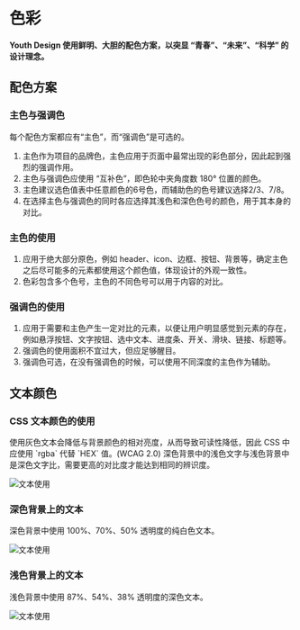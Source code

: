 # 色彩

**Youth Design 使用鲜明、大胆的配色方案，以突显 “青春”、“未来”、“科学” 的设计理念。**

## 配色方案

### 主色与强调色
每个配色方案都应有“主色”，而“强调色”是可选的。
1. 主色作为项目的品牌色，主色应用于页面中最常出现的彩色部分，因此起到强烈的强调作用。
2. 主色与强调色应使用 “互补色”，即色轮中夹角度数 180° 位置的颜色。
3. 主色建议选色值表中任意颜色的6号色，而辅助色的色号建议选择2/3、7/8。
4. 在选择主色与强调色的同时各应选择其浅色和深色色号的颜色，用于其本身的对比。

### 主色的使用
1. 应用于绝大部分原色，例如 header、icon、边框、按钮、背景等，确定主色之后尽可能多的元素都使用这个颜色值，体现设计的外观一致性。
2. 色彩包含多个色号，主色的不同色号可以用于内容的对比。

### 强调色的使用
1. 应用于需要和主色产生一定对比的元素，以便让用户明显感觉到元素的存在，例如悬浮按钮、文字按钮、选中文本、进度条、开关、滑块、链接、标题等。
2. 强调色的使用面积不宜过大，但应足够醒目。
3. 强调色可选，在没有强调色的时候，可以使用不同深度的主色作为辅助。

## 文本颜色

### CSS 文本颜色的使用
<div class="imgblock">
    <div class="sm">
        <p class="mult-text">使用灰色文本会降低与背景颜色的相对亮度，从而导致可读性降低，因此 CSS 中应使用 `rgba` 代替 `HEX` 值。(WCAG 2.0)
        深色背景中的浅色文字与浅色背景中是深色文字比，需要更高的对比度才能达到相同的辨识度。</p>
    </div>
    <div class="sm">
        <img class="img" src="https://ws1.sinaimg.cn/large/b0b365f5ly1frsghscmjyj20k408cjrv.jpg" alt="文本使用"/>
    </div>
</div>

### 深色背景上的文本

<div class="imgblock">
    <div class="sm">
        <p class="mult-text">深色背景中使用 100%、70%、50% 透明度的纯白色文本。</p>
    </div>
    <div class="sm">
        <img class="img" src="https://ws1.sinaimg.cn/large/b0b365f5ly1frsgiqe7m1j20jy05kdg4.jpg" alt="文本使用"/>
    </div>
</div>

### 浅色背景上的文本
<div class="imgblock">
    <div class="sm">
        <p class="mult-text">浅色背景中使用 87%、54%、38% 透明度的深色文本。</p>
    </div>
    <div class="sm">
        <img class="img" src="https://ws1.sinaimg.cn/large/b0b365f5ly1frsgjdk1r1j20jw08gdg6.jpg" alt="文本使用" />
    </div>
</div>



